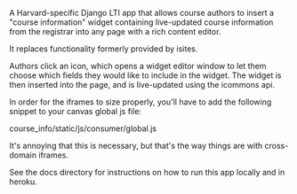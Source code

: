 
A Harvard-specific Django LTI app that allows course authors to insert a 
"course information" widget containing live-updated course information from the registrar into 
any page with a rich content editor.

It replaces functionality formerly provided by isites.

Authors click an icon, which opens a widget editor window to let them choose
which fields they would like to include in the widget. The widget is then 
inserted into the page, and is live-updated using the icommons api.

In order for the iframes to size properly, you'll have to add the following
snippet to your canvas global js file:

course_info/static/js/consumer/global.js

It's annoying that this is necessary, but that's the way things are with cross-domain iframes.

See the docs directory for instructions on how to run this app locally and in heroku.
